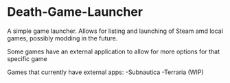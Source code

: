# Death-Game-Launcher
A simple game launcher.
Allows for listing and launching of Steam amd local games, possibly modding in the future.

Some games have an external application to allow for more options for that specific game

Games that currently have external apps:
-Subnautica
-Terraria (WIP)
